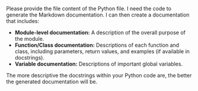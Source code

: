 Please provide the file content of the Python file. I need the code to generate the Markdown documentation.  I can then create a documentation that includes:

* **Module-level documentation:** A description of the overall purpose of the module.
* **Function/Class documentation:**  Descriptions of each function and class, including parameters, return values, and examples (if available in docstrings).
* **Variable documentation:** Descriptions of important global variables.

The more descriptive the docstrings within your Python code are, the better the generated documentation will be.
